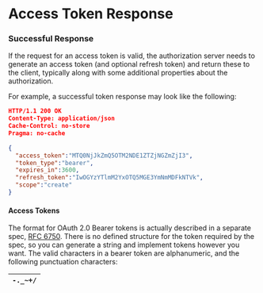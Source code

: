 # Access Token Response

### Successful Response

If the request for an access token is valid, the authorization server needs to generate an access token (and optional refresh token) and return these to the client, typically along with some additional properties about the authorization.

For example, a successful token response may look like the following:

```json
HTTP/1.1 200 OK
Content-Type: application/json
Cache-Control: no-store
Pragma: no-cache
 
{
  "access_token":"MTQ0NjJkZmQ5OTM2NDE1ZTZjNGZmZjI3",
  "token_type":"bearer",
  "expires_in":3600,
  "refresh_token":"IwOGYzYTlmM2YxOTQ5MGE3YmNmMDFkNTVk",
  "scope":"create"
}
```

#### Access Tokens <a href="token" id="token"></a>

The format for OAuth 2.0 Bearer tokens is actually described in a separate spec, [RFC 6750](https://tools.ietf.org/html/rfc6750). There is no defined structure for the token required by the spec, so you can generate a string and implement tokens however you want. The valid characters in a bearer token are alphanumeric, and the following punctuation characters:

| `-._~+/` |
| -------- |
